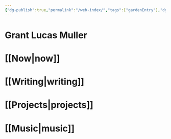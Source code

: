 ```yaml
---
{"dg-publish":true,"permalink":"/web-index/","tags":["gardenEntry"],"dgHomeLink":"false","dgShowBacklinks":"false","created":"2022-04-02T12:29:59.000-04:00","updated":"2023-12-29T10:45:33.093-05:00"}
---
```


# Grant Lucas Muller
# [[Now\|now]]
# [[Writing\|writing]]
# [[Projects\|projects]]
# [[Music\|music]]
